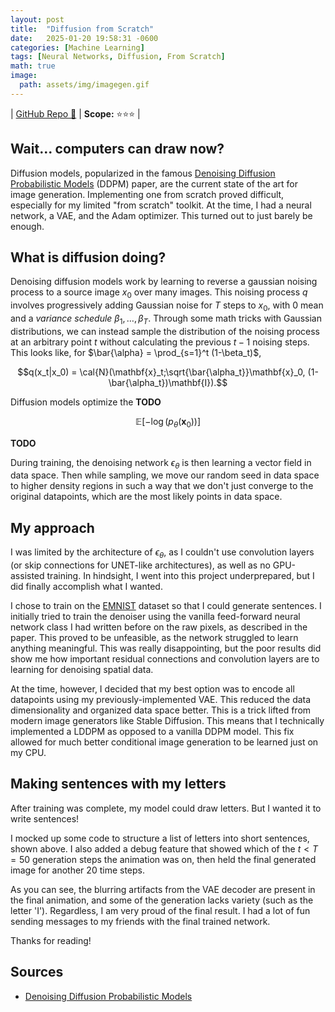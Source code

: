 ```yaml
---
layout: post
title:  "Diffusion from Scratch"
date:   2025-01-20 19:58:31 -0600
categories: [Machine Learning]
tags: [Neural Networks, Diffusion, From Scratch]
math: true
image:
  path: assets/img/imagegen.gif
---
```


| [GitHub Repo 👾](https://github.com/JackHanke/nets) | **Scope:** ⭐⭐⭐ |

## Wait... computers can draw now?

Diffusion models, popularized in the famous [Denoising Diffusion Probabilistic Models](https://arxiv.org/abs/2006.11239) (DDPM) paper, are the current state of the art for image generation. Implementing one from scratch proved difficult, especially for my limited "from scratch" toolkit. At the time, I had a neural network, a VAE, and the Adam optimizer. This turned out to just barely be enough.

## What is diffusion doing?

Denoising diffusion models work by learning to reverse a gaussian noising process to a source image $x_0$ over many images. This noising process $q$ involves progressively adding Gaussian noise for $T$ steps to $x_0$, with $0$ mean and a *variance schedule* $\beta_1, \dots, \beta_T$. Through some math tricks with Gaussian distributions, we can instead sample the distribution of the noising process at an arbitrary point $t$ without calculating the previous $t-1$ noising steps. This looks like, for $\bar{\alpha} = \prod_{s=1}^t (1-\beta_t)$,

$$q(x_t|x_0) = \cal{N}(\mathbf{x}_t;\sqrt{\bar{\alpha_t}}\mathbf{x}_0, (1-\bar{\alpha_t})\mathbf{I}).$$

Diffusion models optimize the **TODO**

$$\mathbb{E}\left[-\log(p_\theta(\mathbf{x}_0))\right]$$

**TODO**

During training, the denoising network $\epsilon_\theta$ is then learning a vector field in data space. Then while sampling, we move our random seed in data space to higher density regions in such a way that we don't just converge to the original datapoints, which are the most likely points in data space.

## My approach

I was limited by the architecture of $\epsilon_\theta$, as I couldn't use convolution layers (or skip connections for UNET-like architectures), as well as no GPU-assisted training. In hindsight, I went into this project underprepared, but I did finally accomplish what I wanted.

I chose to train on the [EMNIST](https://www.nist.gov/itl/products-and-services/emnist-dataset) dataset so that I could generate sentences. I initially tried to train the denoiser using the vanilla feed-forward neural network class I had written before on the raw pixels, as described in the paper. This proved to be unfeasible, as the network struggled to learn anything meaningful. This was really disappointing, but the poor results did show me how important residual connections and convolution layers are to learning for denoising spatial data.

At the time, however, I decided that my best option was to encode all datapoints using my previously-implemented VAE. This reduced the data dimensionality and organized data space better. This is a trick lifted from modern image generators like Stable Diffusion. This means that I technically implemented a LDDPM as opposed to a vanilla DDPM model. This fix allowed for much better conditional image generation to be learned just on my CPU. 

## Making sentences with my letters

After training was complete, my model could draw letters. But I wanted it to write sentences!

I mocked up some code to structure a list of letters into short sentences, shown above. I also added a debug feature that showed which of the $t<T=50$ generation steps the animation was on, then held the final generated image for another $20$ time steps.

As you can see, the blurring artifacts from the VAE decoder are present in the final animation, and some of the generation lacks variety (such as the letter 'I'). Regardless, I am very proud of the final result. I had a lot of fun sending messages to my friends with the final trained network. 

Thanks for reading!

## Sources

- [Denoising Diffusion Probabilistic Models](https://arxiv.org/abs/2006.11239)
